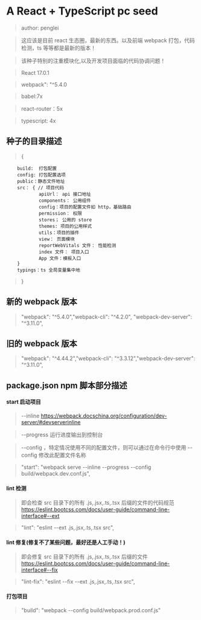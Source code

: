# A React + TypeScript pc seed

> author: penglei

> 这应该是目前 react 生态圈，最新的东西。以及前端 webpack 打包，代码检测，ts 等等都是最新的版本！

> 该种子特别的注重模块化,以及开发项目面临的代码协调问题！

> React 17.0.1

> webpack": "^5.4.0

> babel:7x

> react-router：5x

> typescript: 4x

## 种子的目录描述

> {

        build:  打包配置
        config: 打包配置选项
        public：静态文件地址
        src： { // 项目代码
                apiUrl： api 接口地址
                components： 公用组件
                config：项目的配置文件如 http，基础路由
                permission： 权限
                stores； 公用的 store
                themes: 项目的公用样式
                utils：项目的插件
                view： 页面模块
                reportWebVitals 文件： 性能检测
                index 文件： 项目入口
                App 文件：模板入口
        }
        typings：ts 全局变量集中地

> }

## 新的 webpack 版本

> "webpack": "^5.4.0","webpack-cli": "^4.2.0", "webpack-dev-server": "^3.11.0",

## 旧的 webpack 版本

> "webpack": "^4.44.2","webpack-cli": "^3.3.12","webpack-dev-server": "^3.11.0",

## package.json npm 脚本部分描述

#### start 启动项目

> --inline https://webpack.docschina.org/configuration/dev-server/#devserverinline

> --progress 运行进度输出到控制台

> --config ，特定情况使用不同的配置文件，则可以通过在命令行中使用 --config 修改此配置文件名称

> "start": "webpack serve --inline --progress --config build/webpack.dev.conf.js",

#### lint 检测

> 即会检查 src 目录下的所有 .js,.jsx,.ts,.tsx 后缀的文件的代码规范 https://eslint.bootcss.com/docs/user-guide/command-line-interface#--ext

> "lint": "eslint --ext .js,.jsx,.ts,.tsx src",

#### lint 修复(修复不了某些问题，最好还是人工手动！)

> 即会修复 src 目录下的所有 .js,.jsx,.ts,.tsx 后缀的文件 https://eslint.bootcss.com/docs/user-guide/command-line-interface#--fix

> "lint-fix": "eslint --fix --ext .js,.jsx,.ts,.tsx src",

#### 打包项目

> "build": "webpack --config build/webpack.prod.conf.js"
